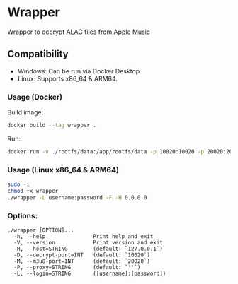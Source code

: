 # Wrapper

Wrapper to decrypt ALAC files from Apple Music

## Compatibility

- Windows: Can be run via Docker Desktop.
- Linux: Supports x86_64 & ARM64.

### Usage (Docker)

Build image: 
```bash
docker build --tag wrapper .
```

Run: 
```bash
docker run -v ./rootfs/data:/app/rootfs/data -p 10020:10020 -p 20020:20020 -e args="-L username:password -F -H 0.0.0.0" wrapper
```

### Usage (Linux x86_64 & ARM64)

```bash
sudo -i
chmod +x wrapper
./wrapper -L username:password -F -H 0.0.0.0
```

### Options:
```
./wrapper [OPTION]...
  -h, --help               Print help and exit
  -V, --version            Print version and exit
  -H, --host=STRING        (default: `127.0.0.1`)
  -D, --decrypt-port=INT   (default: `10020`)
  -M, --m3u8-port=INT      (default: `20020`)
  -P, --proxy=STRING       (default: `''`)
  -L, --login=STRING       ([username]:[password])
```

